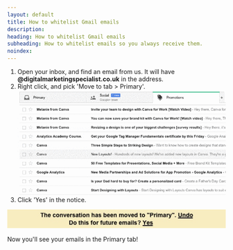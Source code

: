 ```yaml
---
layout: default
title: How to whitelist Gmail emails
description:
heading: How to whitelist Gmail emails
subheading: How to whitelist emails so you always receive them.
noindex:
---
```


1. Open your inbox, and find an email from us. It will have **@digitalmarketingspecialist.co.uk** in the address.
2. Right click, and pick 'Move to tab > Primary'.<br> ![](gmail-whitelist.gif)<br>
3. Click 'Yes' in the notice.

![Click 'Yes' in the notice](notice.jpg)

Now you'll see your emails in the Primary tab!
